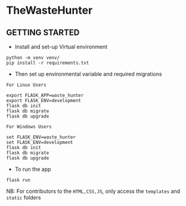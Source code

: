 # TheWasteHunter

## GETTING STARTED

- Install and set-up Virtual environment
```shell
python -m venv venv/
pip install -r requirements.txt

```
- Then set up environmental variable and required migrations

`For Linux Users`
```shell
export FLASK_APP=waste_hunter
export FLASK_ENV=development
flask db init
flask db migrate
flask db upgrade

```

`For Windows Users`
```shell
set FLASK_ENV=waste_hunter
set FLASK_ENV=development
flask db init
flask db migrate
flask db upgrade
```

- To run the app
```shell
flask run
```
NB:
For contributors to the `HTML,CSS,JS`, only access the `templates` and `static` folders